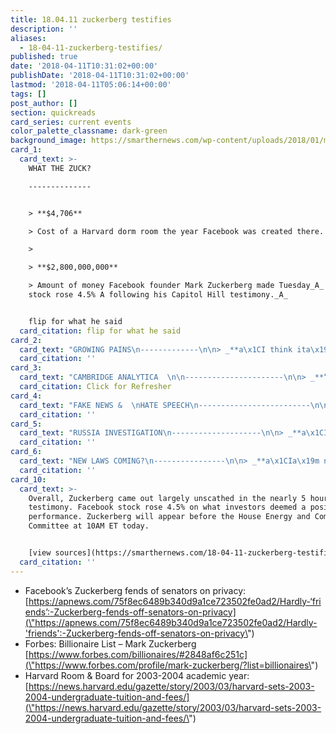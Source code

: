 ```yaml
---
title: 18.04.11 zuckerberg testifies
description: ''
aliases:
  - 18-04-11-zuckerberg-testifies/
published: true
date: '2018-04-11T10:31:02+00:00'
publishDate: '2018-04-11T10:31:02+00:00'
lastmod: '2018-04-11T05:06:14+00:00'
tags: []
post_author: []
section: quickreads
card_series: current events
color_palette_classname: dark-green
background_image: https://smarthernews.com/wp-content/uploads/2018/01/money-360x360.jpg
card_1:
  card_text: >-
    WHAT THE ZUCK?

    --------------


    > **$4,706**  

    > Cost of a Harvard dorm room the year Facebook was created there.

    > 

    > **$2,800,000,000**  

    > Amount of money Facebook founder Mark Zuckerberg made Tuesday_A_ as the
    stock rose 4.5% A following his Capitol Hill testimony._A_


    flip for what he said
  card_citation: flip for what he said
card_2:
  card_text: "GROWING PAINS\n-------------\n\n> _**a\x1CI think ita\x19s pretty much impossible to start a company in your dorm room & then grow it to be at the scale that wea\x19re at now without making some mistakes.”**_\n> \n> **Why it matters:  \n> **The 33-year-old**A** ditched his trademark t-shirt & jeans for a navy suit, but repeatedly reminded senators of Facebook’s early days."
  card_citation: ''
card_3:
  card_text: "CAMBRIDGE ANALYTICA  \n\n----------------------\n\n> _**“If we find that theya\x19re doing anything improper, wea\x19ll ban them from Facebook and we will tell everyone affected.a\x1D**_\n> \n> **Why it matters:**  \n> Zuckerberg vowed to investigate “tens of thousands of apps” & audit suspicious activity after Cambridge Analytica collected 87M users data.\n\n[Click for Refresher](https://smarthernews.com/18-02-21-facebook-fixes/)"
  card_citation: Click for Refresher
card_4:
  card_text: "FAKE NEWS &  \nHATE SPEECH\n-------------------------\n\n> _**a\x1CI agree that wea\x19re responsible for the content.a\x1D**_\n> \n> **Why it matters:  \n> **This one is a biggie. Zuckerberg previously claimed that Facebook is not a media company, and takes no responsibility for what gets posted on the platform. This new admission could spell major changes for tech."
  card_citation: ''
card_5:
  card_text: "RUSSIA INVESTIGATION\n--------------------\n\n> _**a\x1CI know wea\x19re working with them.a\x1D**_\n> \n> **Why it matters:  \n> **He said he hadn’t been interviewed by special counsel Muellera\x19s team, but offered few detailsA citing confidentiality. Mueller has charged 13 Russians in a plot to interfere in the 2016 presidential election through social media propaganda – some of which was on Facebook."
  card_citation: ''
card_6:
  card_text: "NEW LAWS COMING?\n----------------\n\n> _**a\x1CIa\x19m not the type of person who thinks that all regulation is bad.a\x1D**_\n> \n> **Why it matters:  \n> **Republicans have yet to back it, but the Senate’s #2 Republican John Cornyn says people expect action. That said, in testimony Zuckerberg had to explain Facebook’s basic workings, highlighting how unprepared Congress is to impose game-changing rules."
  card_citation: ''
card_10:
  card_text: >-
    Overall, Zuckerberg came out largely unscathed in the nearly 5 hours of
    testimony. Facebook stock rose 4.5% on what investors deemed a positive
    performance. Zuckerberg will appear before the House Energy and Commerce
    Committee at 10AM ET today.


    [view sources](https://smarthernews.com/18-04-11-zuckerberg-testifies/)
  card_citation: ''
---
```

*   Facebook’s Zuckerberg fends of senators on privacy:  
    [https://apnews.com/75f8ec6489b340d9a1ce723502fe0ad2/Hardly-‘friends’:-Zuckerberg-fends-off-senators-on-privacy](\"https://apnews.com/75f8ec6489b340d9a1ce723502fe0ad2/Hardly-'friends':-Zuckerberg-fends-off-senators-on-privacy\")
*   Forbes: Billionaire List – Mark Zuckerberg  
    [https://www.forbes.com/billionaires/#2848af6c251c](\"https://www.forbes.com/profile/mark-zuckerberg/?list=billionaires\")
*   Harvard Room & Board for 2003-2004 academic year:  
    [https://news.harvard.edu/gazette/story/2003/03/harvard-sets-2003-2004-undergraduate-tuition-and-fees/](\"https://news.harvard.edu/gazette/story/2003/03/harvard-sets-2003-2004-undergraduate-tuition-and-fees/\")